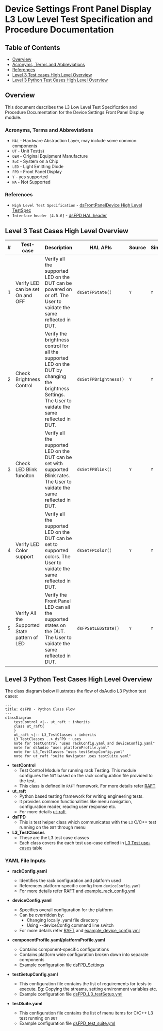 # Device Settings Front Panel Display L3 Low Level Test Specification and Procedure Documentation

## Table of Contents

- [Overview](#overview)
- [Acronyms, Terms and Abbreviations](#acronyms-terms-and-abbreviations)
- [References](#references)
- [Level 3 Test cases High Level Overview](#level-3-test-cases-high-level-overview)
- [Level 3 Python Test Cases High Level Overview](#level-3-python-test-casesc-high-level-overview)

## Overview

This document describes the L3 Low Level Test Specification and Procedure Documentation for the Device Settings Front Panel Display module.

### Acronyms, Terms and Abbreviations

- `HAL` \- Hardware Abstraction Layer, may include some common components
- `UT`  \- Unit Test(s)
- `OEM` \- Original Equipment Manufacture
- `SoC` \- System on a Chip
- `LED` \- Light Emitting Diode
- `FPD` \- Front Panel Display
- `Y`   \- yes supported
- `NA`  \- Not Supported

### References

- `High Level Test Specification` - [dsFrontPanelDevice High Level TestSpec](ds-front-panel-display_High-Level_TestSpec.md)
- `Interface header [4.0.0]` - [dsFPD HAL header](https://github.com/rdkcentral/rdk-halif-device_settings/blob/4.0.0/include/dsFPD.h)

## Level 3 Test Cases High Level Overview

|#|Test-case|Description|HAL APIs|Source|Sink|
|-|---------|-----------|--------|------|----|
|1|Verify LED can be set On and OFF|Verify all the supported LED on the DUT can be powered on or off. The User to vaidate the same reflected in DUT. |`dsSetFPState()`|`Y`|`Y`|
|2|Check Brightness Control|Verify the brightness control for all the supported LED on the DUT by changing the brightness Settings. The User to vaidate the same reflected in DUT. |`dsSetFPBrightness()`|`Y`|`Y`|
|3|Check LED Blink funciton|Verify all the supported LED on the DUT can be set with supported Blink rates. The User to vaidate the same reflected in DUT. |`dsSetFPBlink()`|`Y`|`Y`|
|4|Verify LED Color support  | Verify all the supported LED on the DUT can be set to supported colors. The User to vaidate the same reflected in DUT. | `dsSetFPColor()` | `Y` | `Y`|
|5|Verify All the Supported State pattern of LED | Verify the Front Panel LED can all the supported states on the DUT. The User to vaidate the same reflected in DUT. | `dsFPSetLEDState()`|`Y`|`Y`|

## Level 3 Python Test Cases High Level Overview

The class diagram below illustrates the flow of dsAudio L3 Python test cases:

```mermaid
---
title: dsFPD - Python Class Flow
---
classDiagram
    testControl <|-- ut_raft : inherits
    class ut_raft{
    }
    ut_raft <|-- L3_TestClasses : inherits
    L3_TestClasses ..> dsFPD : uses
    note for testControl "uses rackConfig.yaml and deviceConfig.yaml"
    note for dsAudio "uses platformProfile.yaml"
    note for L3_TestClasses "uses testSetupConfig.yaml"
    note for ut_raft "suite Navigator uses testSuite.yaml"
```

- **testControl**
  - Test Control Module for running rack Testing. This module configures the `DUT` based on the rack configuration file provided to the test.
  - This class is defined in `RAFT` framework. For more details refer [RAFT](https://github.com/rdkcentral/python_raft/blob/1.0.0/README.md)
- **ut_raft**
  - Python based testing framework for writing engineering tests.
  - It provides common functionalities like menu navigation, configuration reader, reading user response etc.
  - For more details [ut-raft](https://github.com/rdkcentral/ut-raft).
- **dsFPD**
  - This is test helper class which communicates with the `L3` C/C++ test running on the `DUT` through menu
- **L3_TestClasses**
  - These are the L3 test case classes
  - Each class covers the each test use-case defined in [L3 Test use-cases](#level-3-test-cases-high-level-overview) table

### YAML File Inputs

- **rackConfig.yaml**
  - Identifies the rack configuration and platform used
  - References platform-specific config from `deviceConfig.yaml`
  - For more details refer [RAFT](https://github.com/rdkcentral/python_raft/blob/1.0.0/README.md) and [example_rack_config.yml](https://github.com/rdkcentral/python_raft/blob/1.0.0/examples/configs/example_rack_config.yml)

- **deviceConfig.yaml**
  - Specifies overall configuration for the platform
  - Can be overridden by:
    - Changing locally .yaml file directory
    - Using --deviceConfig command line switch
  - For more details refer [RAFT](https://github.com/rdkcentral/python_raft/blob/1.0.0/README.md) and [example_device_config.yml](https://github.com/rdkcentral/python_raft/blob/1.0.0/examples/configs/example_device_config.yml)

- **componentProfile.yaml/platformProfile.yaml**
  - Contains component-specific configurations
  - Contains platform wide configuration broken down into separate components
  - Example configuration file [dsFPD_Settings](https://github.com/rdkcentral/rdk-halif-test-device_settings/blob/3.0.0/profiles/sink/Sink_FPD.yaml)

- **testSetupConfig.yaml**
  - This configuration file contains the list of requirements for tests to execute. Eg: Copying the streams, setting environment variables etc.
  - Example configuration file [dsFPD_L3_testSetup.yml](../../../host/tests/dsFPD_L3_Tests/dsFPD_L3_testSetup.yml)

- **testSuite.yaml**
  - This configuration file contains the list of menu items for C/C++ L3 test running on `DUT`
  - Example configuration file [dsFPD_test_suite.yml](../../../host/tests/dsClasses/dsFPD_test_suite.yml)